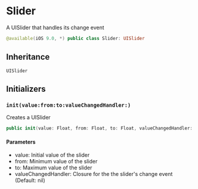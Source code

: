 # Slider

A UISlider that handles its change event

``` swift
@available(iOS 9.0, *) public class Slider: UISlider
```

## Inheritance

`UISlider`

## Initializers

### `init(value:from:to:valueChangedHandler:)`

Creates a UISlider

``` swift
public init(value: Float, from: Float, to: Float, valueChangedHandler: ((Float) -> Void)? = nil)
```

#### Parameters

  - value: Initial value of the slider
  - from: Minimum value of the slider
  - to: Maximum value of the slider
  - valueChangedHandler: Closure for the the slider's change event (Default: nil)
